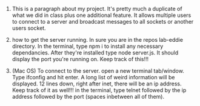 1. This is a paragraph about my project. It's pretty much a duplicate of what we did in class plus one additional feature. It allows multiple users to connect to a server and broadcast messages to all sockets or another users socket.

2. how to get the server running. In sure you are in the repos lab-eddie directory. In the terminal, type npm i to install any necessary dependancies. After they're installed type node server.js. It should display the port you're running on. Keep track of this!!!

3. (Mac OS) To connect to the server. open a new terminal tab/window. Type ifconfig and hit enter. A long list of weird information will be displayed. 12 lines down, right after inet, there will be an ip address. Keep track of it as well!!!
in the terminal, type telnet followed by the ip address followed by the port (spaces inbetween all of them).
